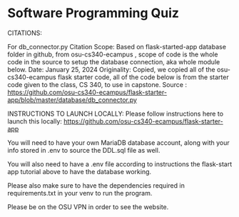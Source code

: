 # Software Programming Quiz
CITATIONS:

For db_connector.py
Citation Scope: Based on flask-started-app database folder in github, from osu-cs340-ecampus , scope of code is the whole code in the source to setup the database connection, aka whole module below.
Date: January 25, 2024
Originality: Copied, we copied all of the osu-cs340-ecampus flask starter code, all of the code
below is from the starter code given to the class, CS 340, to use in capstone.
Source : https://github.com/osu-cs340-ecampus/flask-starter-app/blob/master/database/db_connector.py


INSTRUCTIONS TO LAUNCH LOCALLY:
Please follow instructions here to launch this locally: https://github.com/osu-cs340-ecampus/flask-starter-app 

You will need to have your own MariaDB database account, along with your info stored in .env to source the DDL.sql file as well.

You will also need to have a .env file according to instructions the flask-start app tutorial above to have the database working.

Please also make sure to have the dependencies required in requirements.txt in your venv to run the program.

Please be on the OSU VPN in order to see the website.
